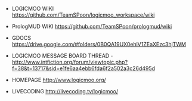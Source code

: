 * LOGICMOO WIKI https://github.com/TeamSPoon/logicmoo_workspace/wiki
* PrologMUD WIKI https://github.com/TeamSPoon/prologmud/wiki

* GDOCS https://drive.google.com/#folders/0B0QA19UX0ehlV1ZEaXEzc3hjTWM

* LOGICMOO MESSAGE BOARD THREAD 
        - http://www.intfiction.org/forum/viewtopic.php?f=38&t=13717&sid=e1fe6aa4ebb6fda6f2a502a3c26d495d

* HOMEPAGE http://www.logicmoo.org/
* LIVECODING http://livecoding.tv/logicmoo/